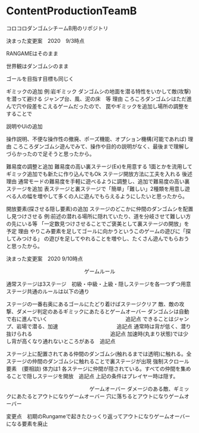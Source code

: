 # ContentProductionTeamB
コロコロダンゴムシチームB用のリポジトリ

決まった変更案　2020　9/3時点

RANGAMEはそのまま

世界観はダンゴムシのまま

ゴールを目指す目標も同じく

ギミックの追加
例:岩ギミック
ダンゴムシの地面を潜る特性をいかして敵(攻撃)を潜って避ける
ジャンプ台、風、泥の床　等
理由
ころころダンゴムシはただ進んで穴や段差をこえるゲームだったので、
罠やギミックを追加し場所の調整をすることで

説明やUiの追加

操作説明、不便な操作性の撤廃、ポーズ機能、オプション機構(可能であれば)
理由
ころころダンゴムシ遊んでみて、操作や目的の説明がなく、最後まで理解しづらかったので足そうと思ったから。

難易度の調整と追加
難易度の高い裏ステージ(Ex)を用意する
1面とかを流用してギミック追加でも新たに作り込んでもOk
ステージ開放方法に工夫を入れる
後述
理由
通常モードの難易度を手軽に遊べるように調整し、追加で難易度の高い裏ステージを追加
表ステージと裏ステージで「簡単」「難しい」2種類を用意し遊べる人の幅を増やして多くの人に遊んでもらえるようにしたいと思ったから。

開放要素(探させる隠し要素)の追加
ステージのどこかに仲間のダンゴムシを配置し見つけさせる
例:前述の潜れる場所に隠れていたり、道を分岐させて難しい方の先にいる等
「一定数見つけさせることでご褒美として裏ステージの開放」を予定
理由
やりこみ要素を足してゴールに向かうというこのゲームの遊びに「探してみつける」
の遊びを足してやれることを増やし、たくさん遊んでもらおうと思ったから。


決まった変更案　2020 9/10時点

　　　　　　　　　　　　　　　ゲームルール
               
通常ステージは3ステージ　初級・中級・上級・隠しステージを各一つずつ用意
ステージ共通のルールは以下の通り

ステージの一番右奥にあるゴールにたどり着けばステージクリア
敵、敵の攻撃、ダメージ判定のあるギミックにあたるとゲームオーバー
ダンゴムシは自動で右に進んでいく　　　　　　　　　　　　　　　追記点
できることはジャンプ、岩場で潜る、加速　　　　　　　　　　　 追記点
通常時は背が低く、潜り抜けられる　　　　　　　　　　　　　　　追記点
加速時(丸まり状態)では少し背が高くなり通れないところがある　追記点

ステージ上に配置されてある仲間のダンゴムシ(触れるまでは透明)に触れる。全ステージの仲間のダンゴムシに触れることで裏ステージが出現
強制スクロール要素　(要相談)
体力は1
各ステージに仲間が隠されている。すべての仲間を集めることで隠しステージを開放　追記点
上記の条件はプレイヤー時は隠す。

　　　　　　　　　　　　　　　　ゲームオーバー
ダメージのある敵、ギミックにあたるとアウトになりゲームオーバー
穴に落ちるとアウトになりゲームオーバー

変更点　初期のRungameで起きたひっくり返ってアウトになりゲームオーバーになる要素を廃止
